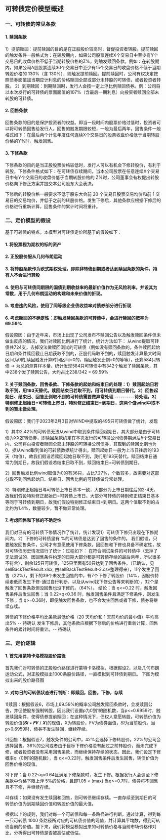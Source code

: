 ## 可转债定价模型概述

### 一、可转债的常见条款
#### 1. 赎回条款
1）提前赎回：提前赎回的目的是在正股股价较高时，督促投资者转股。提前赎回的触发条件一般格式为：在转股期内，如果公司股票连续X个交易日中至少有Y个交易日的收盘价格不低于当期转股价格的Z%，则触发赎回条款。例如：在转股期内，如果公司A股股票连续30个交易日中至少有15个交易日的收盘价格不低于当期转股价格的 130%（含 130%），则触发提前赎回。提前赎回时，公司有权决定按照债券面值加当期应计利息的价格赎回全部或部分未转股的可转债，或者投资者转股。
2）到期赎回：到期赎回时，发行人会按一定上浮比例赎回债券。例：公司将以本次发行的可转债的票面面值的107%（含最后一期利息）向投资者赎回全部未转股的可转债。

#### 2. 回售条款
回售条款的目的是保护投资者的权益。即当一段时间内股票价格过低时，投资者可以将可转债回售给发行人。回售的触发期限较短，一般为最后两年，回售条件一般格式如下：在最后两个计息年度任何连续X个交易日的股票收盘价格低于当期转股价格的Y%时，触发回售。

#### 3. 下修条款
下修条款的目的是当正股股票价格较低时，发行人可以有机会下修转股价，有利于转股。下修条件格式如下：在可转债存续期间，当本公司股票在任意连续X个交易日中有Y个交易日的收盘价低于当期转股价格的 Z%时，公司董事会有权提出转股价格向下修正方案并提交本公司股东大会表决。

下修后的转股价格一般要求不低于股东大会前 20 个交易日股票交易均价和前 1 交易日的交易均价，并低于之前的转股价格。发生下修后，其他条款应根据下修后的价格进行重新计算，回售条件的累计时间将重计。

### 二、定价模型的假设
基于可转债的特点，本模型对可转债定价所基于的假设如下：
#### 1. 将股票视为期权的标的资产
#### 2. 正股股价服从几何布朗运动
#### 3. 将转股条款作为欧式期权处理，即除非转债到期或者达到赎回条款的条件，持有人不会进行转股
#### 4. 使用与可转债同期限的国债到期收益率的最新价值作为无风险利率，并设其为常数，用于几何布朗运动的构建和未来价值的折现。
#### 5. 考虑违约风险，使用了同等级企业债收益率对债券部分进行折现
#### 6. 考虑赎回的不确定性：即触发赎回条款的可转债中，会进行赎回的概率为69.59%

假设原因：由于近年来，市场上出现了公司发布不赎回公告以及触发赎回条件但未做出反应的情况，我们对赎回比例进行了统计，统计方法如下：
从wind提取可转债共724支，去掉没法做赎回测试的可转债（例如没有赎回条款的，条件赎回起始日期和条件赎回截止日期获取不到的，正股代码取不到的，赎回触发计算最大时间区间为0的,赎回触发计算时间区间=0的，赎回触发比例=0的等等），还剩584只转债 -> 为总的测算样本量，统计发现584只可转债中有342个触发了赎回条款，其中238个发了赎回公告，大约占比238/342 = 69.59%

#### 7. 关于赎回条款、回售条款、下修条款的起始和结束日的处理：1）赎回起始日若取不到，用193天替代。赎回结束日若取不到，用可转债到期日替代。2）回售起始日、结束日、回售比例取不到的可转债需要做异常处理 ----------待处理。3）特别修正起始日=可转债上市日，特别修正结束日=到期日，这两个值wind中取不到的暂未做处理。

假设原因：我们于2023年2月3日对WIND中提取的495只可转债做了统计，发现

1）其中2.42%的可转债无法从wind中取到条件赎回起始日，其大部分是由于可转债为XX定转债券，即赎回条款约定在本次发行的可转换公司债券期满后5个交易日内，公司将向投资者赎回全部未转股的可转换公司债券，其取到的赎回比例也为0。据从wind取到值的可转债数据统计得出，赎回起始日一般为上市日往后的193天（均值），故我们假设若赎回起始日取不到，我们用193天替代。赎回结束日通常为到期日。故我们假设若结束日取不到，赎回结束日=可转债到期日。

2）回售触发比例wind取值为0的有36只，占比7.27%，个数较多，故需要对这部分取不到回售起始日、结束日、回售比例的可转债做异常处理。

3）特别修正起始日与可转债上市日基本一致，大部分为上市日期往后的2-4天，故我们假设特别修正起始日=可转债上市日。大部分可转债的特别修正结束日基本等同于可转债到期日，故我们假设特别修正结束日=到期日。这两个值取不到的占比约为1.4%，数量较少，暂不做异常处理。



#### 7. 考虑回售和下修的不确定性
我们对已有的可转债下修情况作了统计，统计发现1）可转债下修只出现在下修期间内。2）下修的可转债里有 %的可转债是达到了回售的条件的。
我们假设，只要触发回售条件，公司才有意愿使用下修条款，因回售和下修也具备不确定性，故对可转债历史情况进行了统计：过程如下：
在符合测试条件的可转债中（去掉了无法测试的，因回售条件约定的日期大部分都是可转债存续的最后两年，所以很多不符合），剩余125只可转债，125只里面有50只达到了回售条件。（已确认，见sellBackTestResult.xlsx, 由sellBackTestResult-2.csv整理得来），11个发生了回售（22%），剩下的39个未发生回售的中，有7个下修了转股价（14%，因股价持续走低而发生下修-通过自行判断，以及从wind找下修公告等来判断的），32个是触发了回售条款但没回售也没下修的。（64%）。
结论：当 q<=0.22 时，触发回售条件后发生回售；当 0.22<q<0.36 时，触发回售条件且满足下修条件，则发生下修；当 q>=0.36时，即便触发回售条款，也不会发生回售或者下修，债券将继续存续。

转债的下修价格平均比条款最低价格（20 天均价和 1 天前均价的最小值）平均高出5% -- 待确认
发生下修后，其他条款应根据下修后的价格进行重新计算，回售条件的累计时间将重计。-- 待确认

### 三、定价逻辑
#### 1. 首先用蒙特卡洛模拟股价路径
首先我们对可转债的正股股价路径进行蒙特卡洛模拟，根据假设2，以及几何布朗运动公式，对正股模拟出1000条股价路径，一直模拟到可转债到期日。
下图为模拟出来的股价路径图


#### 2. 对每日的可转债状态进行判断：即赎回，回售，下修，存续

1)赎回：根据假设6，市场上69.59%的概率公司触发赎回条款时，会发赎回公告，并促使股东强制转股。因此我们设置p为0到1的随机数，当p<=0.6959时，触发赎回条件，使得债券提前赎回；在这种情况下，债权人意愿转股，可转债价值为转股价值(𝑺𝒕 ∗ 𝑭𝑽 / 𝑿)的现值，X为转股价，FV为债券面值，𝑆𝑡为当前股价。当 p>0.6959时，债券不发生赎回，继续存续。

2)回售：根据假设7，触发条件的公司中，42%会选择下修转股价。22%的公司会选择回售。36%的公司或者由于目标下修价格没有超过之前转股价，而未完成下修，或者投资者没有采用回售条款，而继续保持存续的状态。因此，我们设定下修概率q（0到1的随机数），当 q<=0.22时，触发回售条件后发生回售，转债价值为回售价格的现值。

3)下修：当 0.22<q<0.64且满足下修条款时，发生下修。根据发行人会调至下修条款中价格下限上浮 5%的价格，且即1.05 × (max(
当q>=0.7时，债券将不回售且不下修，并继续存续。

4)存续：如果没有发生赎回和回售，则可转债继续存续。一直存续至到期日的可转债价值为到期赎回价值和转股价值的最大值，

根据以上的规则，我们对每一个可转债和每一条路径进行判断。通过计算，得到每一只可转债 1000 条路径所对应的可转债价值的现值，并计算其平均数，得到可转债当前的价值。接下来，我们将模型模拟出来的可转债价格与当前市场价格作对比，分析得出可转债是否被高估或低估。

